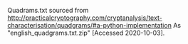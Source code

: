Quadrams.txt sourced from http://practicalcryptography.com/cryptanalysis/text-characterisation/quadgrams/#a-python-implementation
As "english_quadgrams.txt.zip" [Accessed 2020-10-03].
